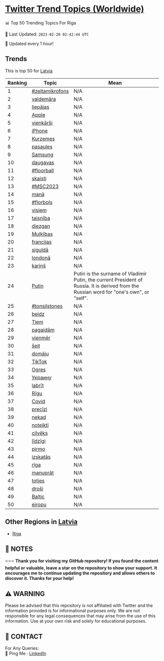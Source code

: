 [Twitter Trend Topics (Worldwide)](https://github.com/ErcinDedeoglu/Twitter-Trend-Topics)
==========


📊 Top 50 Trending Topics For Riga

📆 Last Updated: `2023-02-20 02:42:44 UTC`

🔧 Updated every 1 hour!


## Trends

This is top 50 for [Latvia](</Latvia>)

| Ranking | Topic | Mean |
| ------- | ------------ | ------------ |
| 1 | [#zeltamikrofons](http://twitter.com/search?q=%23zeltamikrofons) | N/A |
| 2 | [valdemāra](http://twitter.com/search?q=valdem%c4%81ra) | N/A |
| 3 | [liepājas](http://twitter.com/search?q=liep%c4%81jas) | N/A |
| 4 | [Apple](http://twitter.com/search?q=Apple) | N/A |
| 5 | [vienkārši](http://twitter.com/search?q=vienk%c4%81r%c5%a1i) | N/A |
| 6 | [iPhone](http://twitter.com/search?q=iPhone) | N/A |
| 7 | [Kurzemes](http://twitter.com/search?q=Kurzemes) | N/A |
| 8 | [pasaules](http://twitter.com/search?q=pasaules) | N/A |
| 9 | [Samsung](http://twitter.com/search?q=Samsung) | N/A |
| 10 | [daugavas](http://twitter.com/search?q=daugavas) | N/A |
| 11 | [#floorball](http://twitter.com/search?q=%23floorball) | N/A |
| 12 | [skaisti](http://twitter.com/search?q=skaisti) | N/A |
| 13 | [#MSC2023](http://twitter.com/search?q=%23MSC2023) | N/A |
| 14 | [manā](http://twitter.com/search?q=man%c4%81) | N/A |
| 15 | [#florbols](http://twitter.com/search?q=%23florbols) | N/A |
| 16 | [visiem](http://twitter.com/search?q=visiem) | N/A |
| 17 | [taisnība](http://twitter.com/search?q=taisn%c4%abba) | N/A |
| 18 | [diezgan](http://twitter.com/search?q=diezgan) | N/A |
| 19 | [Muļķības](http://twitter.com/search?q=Mu%c4%bc%c4%b7%c4%abbas) | N/A |
| 20 | [francijas](http://twitter.com/search?q=francijas) | N/A |
| 21 | [siguldā](http://twitter.com/search?q=siguld%c4%81) | N/A |
| 22 | [londonā](http://twitter.com/search?q=london%c4%81) | N/A |
| 23 | [kariņš](http://twitter.com/search?q=kari%c5%86%c5%a1) | N/A |
| 24 | [Putin](http://twitter.com/search?q=Putin) | Putin is the surname of Vladimir Putin, the current President of Russia. It is derived from the Russian word for "one's own", or "self". |
| 25 | [#tonsilstones](http://twitter.com/search?q=%23tonsilstones) | N/A |
| 26 | [beidz](http://twitter.com/search?q=beidz) | N/A |
| 27 | [Tiem](http://twitter.com/search?q=Tiem) | N/A |
| 28 | [pagaidām](http://twitter.com/search?q=pagaid%c4%81m) | N/A |
| 29 | [vienmēr](http://twitter.com/search?q=vienm%c4%93r) | N/A |
| 30 | [šeit](http://twitter.com/search?q=%c5%a1eit) | N/A |
| 31 | [domāju](http://twitter.com/search?q=dom%c4%81ju) | N/A |
| 32 | [TikTok](http://twitter.com/search?q=TikTok) | N/A |
| 33 | [Ogres](http://twitter.com/search?q=Ogres) | N/A |
| 34 | [Украину](http://twitter.com/search?q=%d0%a3%d0%ba%d1%80%d0%b0%d0%b8%d0%bd%d1%83) | N/A |
| 35 | [labrīt](http://twitter.com/search?q=labr%c4%abt) | N/A |
| 36 | [Rīgu](http://twitter.com/search?q=R%c4%abgu) | N/A |
| 37 | [Covid](http://twitter.com/search?q=Covid) | N/A |
| 38 | [precīzi](http://twitter.com/search?q=prec%c4%abzi) | N/A |
| 39 | [nekad](http://twitter.com/search?q=nekad) | N/A |
| 40 | [noteikti](http://twitter.com/search?q=noteikti) | N/A |
| 41 | [cilvēks](http://twitter.com/search?q=cilv%c4%93ks) | N/A |
| 42 | [līdzīgi](http://twitter.com/search?q=l%c4%abdz%c4%abgi) | N/A |
| 43 | [pirmo](http://twitter.com/search?q=pirmo) | N/A |
| 44 | [izskatās](http://twitter.com/search?q=izskat%c4%81s) | N/A |
| 45 | [rīga](http://twitter.com/search?q=r%c4%abga) | N/A |
| 46 | [manuprāt](http://twitter.com/search?q=manupr%c4%81t) | N/A |
| 47 | [toties](http://twitter.com/search?q=toties) | N/A |
| 48 | [droši](http://twitter.com/search?q=dro%c5%a1i) | N/A |
| 49 | [Baltic](http://twitter.com/search?q=Baltic) | N/A |
| 50 | [eiropu](http://twitter.com/search?q=eiropu) | N/A |



## Other Regions in [Latvia](</Latvia>)

* [Riga](</Latvia/Riga.md>)



## 📝 NOTES

⭐⭐⭐ **Thank you for visiting my GitHub repository! If you found the content helpful or valuable, leave a star on the repository to show your support. It encourages me to continue updating the repository and allows others to discover it. Thanks for your help!**


## ⚠️ WARNING

Please be advised that this repository is not affiliated with Twitter and the information provided is for informational purposes only. We are not responsible for any legal consequences that may arise from the use of this information. Use at your own risk and solely for educational purposes.


## 📨 CONTACT

 For Any Queries:  
            🏓 Ping Me : [LinkedIn](https://www.linkedin.com/in/ercindedeoglu/)
